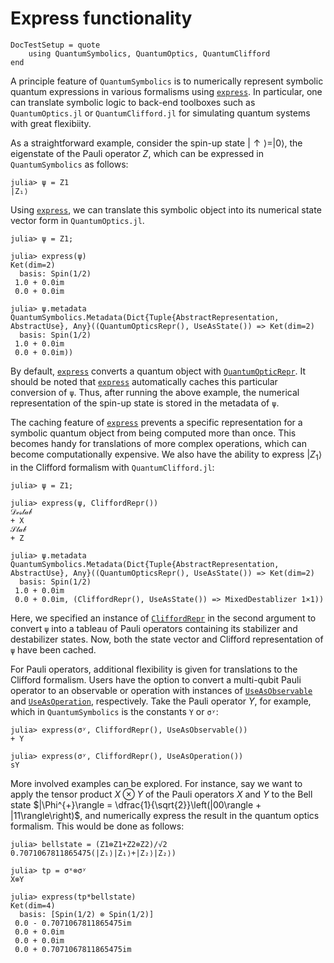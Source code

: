 # Express functionality

```@meta
DocTestSetup = quote
    using QuantumSymbolics, QuantumOptics, QuantumClifford
end
```

A principle feature of `QuantumSymbolics` is to numerically represent symbolic quantum expressions in various formalisms using [`express`](@ref). In particular, one can translate symbolic logic to back-end toolboxes such as `QuantumOptics.jl` or `QuantumClifford.jl` for simulating quantum systems with great flexibiity.

As a straightforward example, consider the spin-up state $|\uparrow\rangle = |0\rangle$, the eigenstate of the Pauli operator $Z$, which can be expressed in `QuantumSymbolics` as follows:

```jldoctest
julia> ψ = Z1
|Z₁⟩
```
Using [`express`](@ref), we can translate this symbolic object into its numerical state vector form in `QuantumOptics.jl`.

```jldoctest
julia> ψ = Z1;

julia> express(ψ)
Ket(dim=2)
  basis: Spin(1/2)
 1.0 + 0.0im
 0.0 + 0.0im

julia> ψ.metadata
QuantumSymbolics.Metadata(Dict{Tuple{AbstractRepresentation, AbstractUse}, Any}((QuantumOpticsRepr(), UseAsState()) => Ket(dim=2)
  basis: Spin(1/2)
 1.0 + 0.0im
 0.0 + 0.0im))
```
By default, [`express`](@ref) converts a quantum object with [`QuantumOpticRepr`](@ref). It should be noted that [`express`](@ref) automatically caches this particular conversion of `ψ`. Thus, after running the above example, the numerical representation of the spin-up state is stored in the metadata of `ψ`.

The caching feature of [`express`](@ref) prevents a specific representation for a symbolic quantum object from being computed more than once. This becomes handy for translations of more complex operations, which can become computationally expensive. We also have the ability to express $|Z_1\rangle$ in the Clifford formalism with `QuantumClifford.jl`:
```jldoctest
julia> ψ = Z1;

julia> express(ψ, CliffordRepr())
𝒟ℯ𝓈𝓉𝒶𝒷
+ X
𝒮𝓉𝒶𝒷
+ Z

julia> ψ.metadata
QuantumSymbolics.Metadata(Dict{Tuple{AbstractRepresentation, AbstractUse}, Any}((QuantumOpticsRepr(), UseAsState()) => Ket(dim=2)
  basis: Spin(1/2)
 1.0 + 0.0im
 0.0 + 0.0im, (CliffordRepr(), UseAsState()) => MixedDestablizer 1×1))
```

Here, we specified an instance of [`CliffordRepr`](@ref) in the second argument to convert `ψ` into a tableau of Pauli operators containing its stabilizer and destabilizer states. Now, both the state vector and Clifford representation of `ψ` have been cached.

For Pauli operators, additional flexibility is given for translations to the Clifford formalism. Users have the option to convert a multi-qubit Pauli operator to an observable or operation with instances of [`UseAsObservable`](@ref) and [`UseAsOperation`](@ref), respectively. Take the Pauli operator $Y$, for example, which in `QuantumSymbolics` is the constants `Y` or `σʸ`:

```jldoctest
julia> express(σʸ, CliffordRepr(), UseAsObservable())
+ Y

julia> express(σʸ, CliffordRepr(), UseAsOperation())
sY
```
More involved examples can be explored. For instance, say we want to apply the tensor product $X\otimes Y$ of the Pauli operators $X$ and $Y$ to the Bell state $|\Phi^{+}\rangle = \dfrac{1}{\sqrt{2}}\left(|00\rangle + |11\rangle\right)$, and numerically express the result in the quantum optics formalism. This would be done as follows:

```jldoctest
julia> bellstate = (Z1⊗Z1+Z2⊗Z2)/√2
0.7071067811865475(|Z₁⟩|Z₁⟩+|Z₂⟩|Z₂⟩)

julia> tp = σˣ⊗σʸ
X⊗Y

julia> express(tp*bellstate)
Ket(dim=4)
  basis: [Spin(1/2) ⊗ Spin(1/2)]
 0.0 - 0.7071067811865475im
 0.0 + 0.0im
 0.0 + 0.0im
 0.0 + 0.7071067811865475im
```
